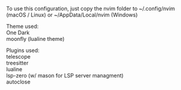 To use this configuration, just copy the nvim folder to ~/.config/nvim (macOS / Linux) or ~/AppData/Local/nvim (Windows)

Theme used:  
One Dark  
moonfly (lualine theme)  

Plugins used:  
telescope  
treesitter  
lualine  
lsp-zero (w/ mason for LSP server managment)  
autoclose 
